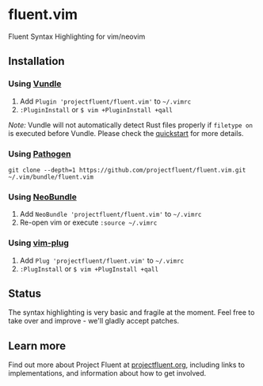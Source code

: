 # fluent.vim
Fluent Syntax Highlighting for vim/neovim

## Installation


### Using [Vundle][]

1. Add `Plugin 'projectfluent/fluent.vim'` to `~/.vimrc`
2. `:PluginInstall` or `$ vim +PluginInstall +qall`

*Note:* Vundle will not automatically detect Rust files properly if `filetype
on` is executed before Vundle. Please check the [quickstart][vqs] for more
details.

### Using [Pathogen][]

```shell
git clone --depth=1 https://github.com/projectfluent/fluent.vim.git ~/.vim/bundle/fluent.vim
```

### Using [NeoBundle][]

1. Add `NeoBundle 'projectfluent/fluent.vim'` to `~/.vimrc`
2. Re-open vim or execute `:source ~/.vimrc`

### Using [vim-plug][]

1. Add `Plug 'projectfluent/fluent.vim'` to `~/.vimrc`
2. `:PlugInstall` or `$ vim +PlugInstall +qall`


## Status

The syntax highlighting is very basic and fragile at the moment.
Feel free to take over and improve - we'll gladly accept patches.

## Learn more

Find out more about Project Fluent at [projectfluent.org][], including links to
implementations, and information about how to get involved.

[Fluent Syntax Guide]: http://projectfluent.org/fluent/guide
[projectfluent.org]: http://projectfluent.org
[Vundle]: https://github.com/gmarik/vundle
[vqs]: https://github.com/gmarik/vundle#quick-start
[Pathogen]: https://github.com/tpope/vim-pathogen
[NeoBundle]: https://github.com/Shougo/neobundle.vim
[vim-plug]: https://github.com/junegunn/vim-plug
